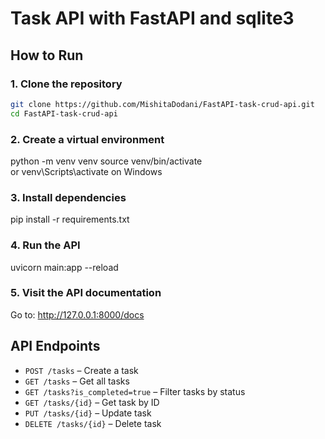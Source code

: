 # Task API with FastAPI and sqlite3

## How to Run

### 1. Clone the repository
```bash
git clone https://github.com/MishitaDodani/FastAPI-task-crud-api.git
cd FastAPI-task-crud-api
```

### 2. Create a virtual environment
python -m venv venv
source venv/bin/activate  
or 
venv\Scripts\activate on Windows

### 3. Install dependencies
pip install -r requirements.txt

### 4. Run the API
uvicorn main:app --reload

### 5. Visit the API documentation
Go to: http://127.0.0.1:8000/docs

## API Endpoints

- `POST /tasks` – Create a task
- `GET /tasks` – Get all tasks
- `GET /tasks?is_completed=true` – Filter tasks by status
- `GET /tasks/{id}` – Get task by ID
- `PUT /tasks/{id}` – Update task
- `DELETE /tasks/{id}` – Delete task
